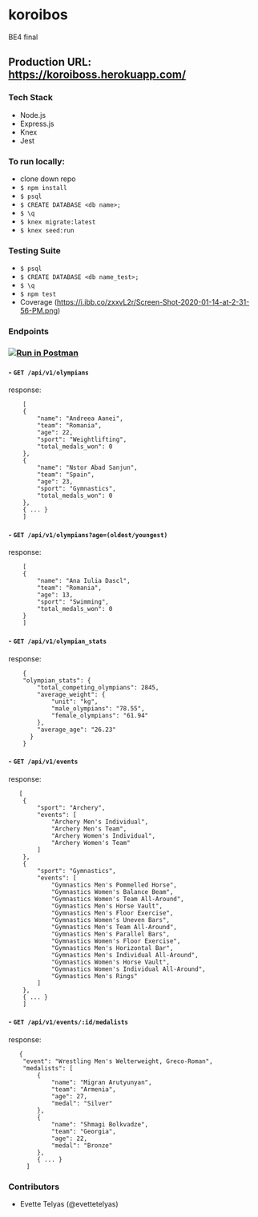 # koroibos
BE4 final
## Production URL: https://koroiboss.herokuapp.com/

### Tech Stack
- Node.js
- Express.js
- Knex
- Jest

### To run locally:
- clone down repo
- `$ npm install`
- `$ psql`
- `$ CREATE DATABASE <db name>;`
- `$ \q`
- `$ knex migrate:latest`
- `$ knex seed:run`

### Testing Suite
- `$ psql`
- `$ CREATE DATABASE <db name_test>;`
- `$ \q`
- `$ npm test`
- Coverage
    (https://i.ibb.co/zxxvL2r/Screen-Shot-2020-01-14-at-2-31-56-PM.png)


### Endpoints
### [![Run in Postman](https://run.pstmn.io/button.svg)](https://app.getpostman.com/run-collection/3928eb753f59d2d66b31)
#### - `GET /api/v1/olympians`
response:
```
    [
    {
        "name": "Andreea Aanei",
        "team": "Romania",
        "age": 22,
        "sport": "Weightlifting",
        "total_medals_won": 0
    },
    {
        "name": "Nstor Abad Sanjun",
        "team": "Spain",
        "age": 23,
        "sport": "Gymnastics",
        "total_medals_won": 0
    },
    { ... }
    ]
```
    
#### - `GET /api/v1/olympians?age=(oldest/youngest)`
response:
```
    [
    {
        "name": "Ana Iulia Dascl",
        "team": "Romania",
        "age": 13,
        "sport": "Swimming",
        "total_medals_won": 0
    }
    ]
```
    
#### - `GET /api/v1/olympian_stats`
response:

```
    {
    "olympian_stats": {
        "total_competing_olympians": 2845,
        "average_weight": {
            "unit": "kg",
            "male_olympians": "78.55",
            "female_olympians": "61.94"
        },
        "average_age": "26.23"
      }
    }
```

#### - `GET /api/v1/events`
response:
```
   [
    {
        "sport": "Archery",
        "events": [
            "Archery Men's Individual",
            "Archery Men's Team",
            "Archery Women's Individual",
            "Archery Women's Team"
        ]
    },
    {
        "sport": "Gymnastics",
        "events": [
            "Gymnastics Men's Pommelled Horse",
            "Gymnastics Women's Balance Beam",
            "Gymnastics Women's Team All-Around",
            "Gymnastics Men's Horse Vault",
            "Gymnastics Men's Floor Exercise",
            "Gymnastics Women's Uneven Bars",
            "Gymnastics Men's Team All-Around",
            "Gymnastics Men's Parallel Bars",
            "Gymnastics Women's Floor Exercise",
            "Gymnastics Men's Horizontal Bar",
            "Gymnastics Men's Individual All-Around",
            "Gymnastics Women's Horse Vault",
            "Gymnastics Women's Individual All-Around",
            "Gymnastics Men's Rings"
        ]
    },
    { ... }
    ]
```

#### - `GET /api/v1/events/:id/medalists`
response:
```
   {
    "event": "Wrestling Men's Welterweight, Greco-Roman",
    "medalists": [
        {
            "name": "Migran Arutyunyan",
            "team": "Armenia",
            "age": 27,
            "medal": "Silver"
        },
        {
            "name": "Shmagi Bolkvadze",
            "team": "Georgia",
            "age": 22,
            "medal": "Bronze"
        },
        { ... }
     ]
```

### Contributors
- Evette Telyas (@evettetelyas)
